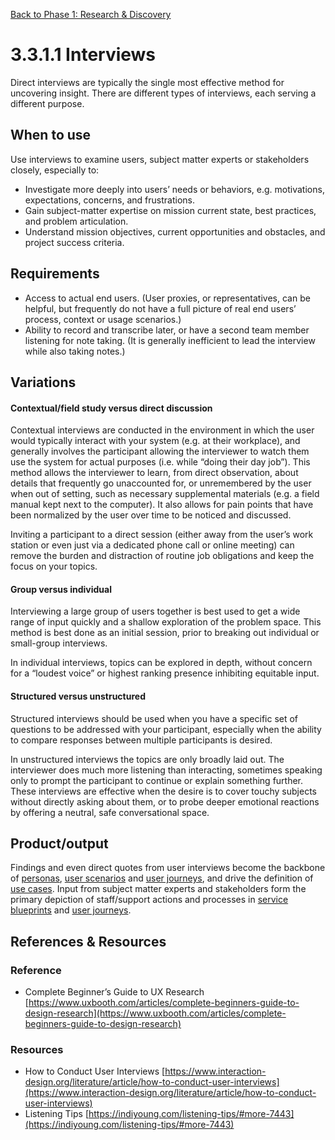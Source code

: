 [Back to Phase 1: Research & Discovery](3-3-research.md)

# 3.3.1.1 Interviews

Direct interviews are typically the single most effective method for uncovering insight. There are different types of interviews, each serving a different purpose.

## When to use

Use interviews to examine users, subject matter experts or stakeholders closely, especially to:

- Investigate more deeply into users’ needs or behaviors, e.g. motivations, expectations, concerns, and frustrations.
- Gain subject-matter expertise on mission current state, best practices, and problem articulation.
- Understand mission objectives, current opportunities and obstacles, and project success criteria.

## Requirements

- Access to actual end users. (User proxies, or representatives, can be helpful, but frequently do not have a full picture of real end users’ process, context or usage scenarios.)
- Ability to record and transcribe later, or have a second team member listening for note taking. (It is generally inefficient to lead the interview while also taking notes.)

## Variations

#### **Contextual/field study** versus **direct discussion**

Contextual interviews are conducted in the environment in which the user would typically interact with your system (e.g. at their workplace), and generally involves the participant allowing the interviewer to watch them use the system for actual purposes (i.e. while “doing their day job”). This method allows the interviewer to learn, from direct observation, about details that frequently go unaccounted for, or unremembered by the user when out of setting, such as necessary supplemental materials (e.g. a field manual kept next to the computer). It also allows for pain points that have been normalized by the user over time to be noticed and discussed.

Inviting a participant to a direct session (either away from the user’s work station or even just via a dedicated phone call or online meeting) can remove the burden and distraction of routine job obligations and keep the focus on your topics.

#### **Group** versus **individual**

Interviewing a large group of users together is best used to get a wide range of input quickly and a shallow exploration of the problem space. This method is best done as an initial session, prior to breaking out individual or small-group interviews.

In individual interviews, topics can be explored in depth, without concern for a “loudest voice” or highest ranking presence inhibiting equitable input.

#### **Structured** versus **unstructured**

Structured interviews should be used when you have a specific set of questions to be addressed with your participant, especially when the ability to compare responses between multiple participants is desired.

In unstructured interviews the topics are only broadly laid out. The interviewer does much more listening than interacting, sometimes speaking only to prompt the participant to continue or explain something further. These interviews are effective when the desire is to cover touchy subjects without directly asking about them, or to probe deeper emotional reactions by offering a neutral, safe conversational space.

## Product/output

Findings and even direct quotes from user interviews become the backbone of [personas](3-3-2-1-personas.md), [user scenarios](3-3-2-2-scenarios.md) and [user journeys](3-3-2-3-journey.md), and drive the definition of [use cases](3-3-2-5-usecase.md).
Input from subject matter experts and stakeholders form the primary depiction of staff/support actions and processes in [service blueprints](3-3-2-4-blueprints.md) and [user journeys](3-3-2-3-journey.md).


## References & Resources

### Reference
- Complete Beginner’s Guide to UX Research [https://www.uxbooth.com/articles/complete-beginners-guide-to-design-research](https://www.uxbooth.com/articles/complete-beginners-guide-to-design-research)

### Resources
- How to Conduct User Interviews [https://www.interaction-design.org/literature/article/how-to-conduct-user-interviews](https://www.interaction-design.org/literature/article/how-to-conduct-user-interviews)
- Listening Tips [https://indiyoung.com/listening-tips/#more-7443](https://indiyoung.com/listening-tips/#more-7443)